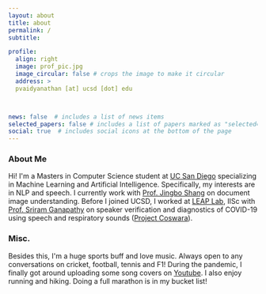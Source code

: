 ```yaml
---
layout: about
title: about
permalink: /
subtitle: 

profile:
  align: right
  image: prof_pic.jpg
  image_circular: false # crops the image to make it circular
  address: >
  pvaidyanathan [at] ucsd [dot] edu



news: false  # includes a list of news items
selected_papers: false # includes a list of papers marked as "selected={true}"
social: true  # includes social icons at the bottom of the page
---
```



### **About Me**
Hi! I'm a Masters in Computer Science student at [UC San Diego](https://ucsd.edu/) specializing in Machine Learning and Artificial Intelligence. Specifically, my interests are in NLP and speech. I currently work with [Prof. Jingbo Shang](https://shangjingbo1226.github.io/) on document image understanding. Before I joined UCSD, I worked at [LEAP Lab](http://leap.ee.iisc.ac.in/), IISc with [Prof. Sriram Ganapathy](http://www.leap.ee.iisc.ac.in/sriram/) on speaker verification and diagnostics of COVID-19 using speech and respiratory sounds ([Project Coswara](https://coswara.iisc.ac.in/)). 

### **Misc.**
Besides this, I'm a huge sports buff and love music. Always open to any conversations on cricket, football, tennis and F1! During the pandemic, I finally got around uploading some song covers on [Youtube](https://www.youtube.com/channel/UC9t_wItiUkZ5-sLKnLLTC5Q). I also enjoy running and hiking. Doing a full marathon is in my bucket list! 
